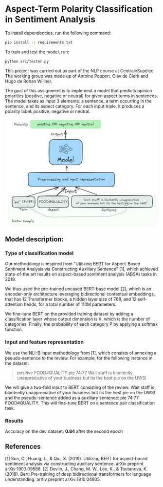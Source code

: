 # Aspect-Term Polarity Classification in Sentiment Analysis

To install dependencies, run the following command:

```bash
pip install -r requirements.txt
```

To train and test the model, run:
```bash
python src/tester.py
```

This project was carried out as part of the NLP course at CentraleSupélec. The working group was made up of Antoine Poupon, Olav de Clerk and Hugo de Rohan Willner.

The goal of this assignment is to implement a model that predicts opinion polarities (positive, negative or neutral) for given aspect terms in sentences. The model takes as input 3 elements: a sentence, a term occurring in the sentence, and its aspect category. For each input triple, it produces a polarity label: positive, negative or neutral.

<p align="center">
  <img src="https://github.com/apoupon/nlp_assignment/blob/main/method_scheme.png?raw=true" alt="Method scheme"/>
</p>


## Model description:

### Type of classification model

Our methodology is inspired from "Utilizing BERT for Aspect-Based Sentiment Analysis via Constructing Auxiliary Sentence" [1], which achieved state-of-the art results on aspect-based sentiment analysis (ABSA) tasks in 2019. 

We thus used the pre-trained uncased BERT-base model [2], which is an encoder-only architecture leveraging bidirectional contextual embeddings, that has 12 Transformer blocks, a hidden layer size of 768, and 12 self-attention heads, for a total number of 110M parameters.

We fine-tune BERT on the provided training dataset by adding a classification layer whose output dimension is K, which is the number of categories. Finally, the probability of each category P by applying a softmax function. 

### Input and feature representation

We use the NLI-B input methodology from [1], which consists of annexing a pseudo-sentence to the review. For example, for the following instance in the dataset:

> positive FOOD#QUALITY pie 74:77 Wait staff is blantently unappreciative of your business but its the best pie on the UWS!

We will give a two-fold input to BERT consisting of the review: Wait staff is blantently unappreciative of your business but its the best pie on the UWS! and the pseudo-sentence added as a auxiliary sentence: pie 74:77 FOOD#QUALITY. This will fine-tune BERT on a sentence pair classification task.

### Results 
Accuracy on the dev dataset: **0.84** after the second epoch

## References

[1] Sun, C., Huang, L., & Qiu, X. (2019). Utilizing BERT for aspect-based sentiment analysis via constructing auxiliary sentence. arXiv preprint arXiv:1903.09588.
[2] Devlin, J., Chang, M. W., Lee, K., & Toutanova, K. (2018). Bert: Pre-training of deep bidirectional transformers for language understanding. arXiv preprint arXiv:1810.04805.